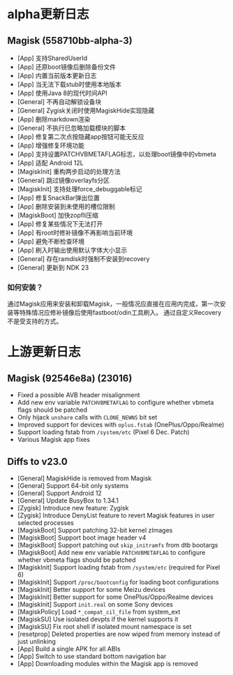 # alpha更新日志

## Magisk (558710bb-alpha-3)
- [App] 支持SharedUserId
- [App] 还原boot镜像后删除备份文件
- [App] 内置当前版本更新日志
- [App] 当无法下载stub时使用本地版本
- [App] 使用Java 8的现代时间API
- [General] 不再自动解锁设备块
- [General] Zygisk关闭时使用MagiskHide实现隐藏
- [App] 删除markdown渲染
- [General] 不执行已忽略加载模块的脚本
- [App] 修复第二次点按隐藏app按钮可能无反应
- [App] 增强修复环境功能
- [App] 支持设置PATCHVBMETAFLAG标志，以处理boot镜像中的vbmeta
- [App] 适配 Android 12L
- [MagiskInit] 重构两步启动的处理方法
- [General] 跳过镜像overlayfs分区
- [MagiskInit] 支持处理force_debuggable标记
- [App] 修复SnackBar弹出位置
- [App] 删除安装到未使用的槽位限制
- [MagiskBoot] 加快zopfli压缩
- [App] 修复某些情况下无法打开
- [App] 有root时修补镜像不再影响当前环境
- [App] 避免不断检查环境
- [App] 刷入时输出使用默认字体大小显示
- [General] 存在ramdisk时强制不安装到recovery
- [General] 更新到 NDK 23

### 如何安装？
通过Magisk应用来安装和卸载Magisk，一般情况应直接在应用内完成，第一次安装等特殊情况应修补镜像后使用fastboot/odin工具刷入。
通过自定义Recovery不是受支持的方式。

# 上游更新日志

## Magisk (92546e8a) (23016)

- Fixed a possible AVB header misalignment
- Add new env variable `PATCHVBMETAFLAG` to configure whether vbmeta flags should be patched
- Only hijack `unshare` calls with `CLONE_NEWNS` bit set
- Improved support for devices with `oplus.fstab` (OnePlus/Oppo/Realme)
- Support loading fstab from `/system/etc` (Pixel 6 Dec. Patch)
- Various Magisk app fixes

## Diffs to v23.0

- [General] MagiskHide is removed from Magisk
- [General] Support 64-bit only systems
- [General] Support Android 12
- [General] Update BusyBox to 1.34.1
- [Zygisk] Introduce new feature: Zygisk
- [Zygisk] Introduce DenyList feature to revert Magisk features in user selected processes
- [MagiskBoot] Support patching 32-bit kernel zImages
- [MagiskBoot] Support boot image header v4
- [MagiskBoot] Support patching out `skip_initramfs` from dtb bootargs
- [MagiskBoot] Add new env variable `PATCHVBMETAFLAG` to configure whether vbmeta flags should be patched
- [MagiskInit] Support loading fstab from `/system/etc` (required for Pixel 6)
- [MagiskInit] Support `/proc/bootconfig` for loading boot configurations
- [MagiskInit] Better support for some Meizu devices
- [MagiskInit] Better support for some OnePlus/Oppo/Realme devices
- [MagiskInit] Support `init.real` on some Sony devices
- [MagiskPolicy] Load `*_compat_cil_file` from system_ext
- [MagiskSU] Use isolated devpts if the kernel supports it
- [MagiskSU] Fix root shell if isolated mount namespace is set
- [resetprop] Deleted properties are now wiped from memory instead of just unlinking
- [App] Build a single APK for all ABIs
- [App] Switch to use standard bottom navigation bar
- [App] Downloading modules within the Magisk app is removed
